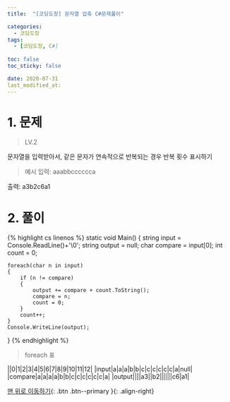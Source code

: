 ```yaml
---
title:  "[코딩도장] 문자열 압축 C#문제풀이" 

categories:
  - 코딩도장
tags:
  - [코딩도장, C#]
 
toc: false
toc_sticky: false

date: 2020-07-31
last_modified_at:
---
```



# 1. 문제
> LV.2

문자열을 입력받아서, 같은 문자가 연속적으로 반복되는 경우 반복 횟수 표시하기
>예시
입력: aaabbcccccca

출력: a3b2c6a1

# 2. 풀이

{% highlight cs linenos %}
static void Main()
{
    string input = Console.ReadLine()+'\0';
    string output = null;
    char compare = input[0];
    int count = 0;

    foreach(char n in input)
    {
        if (n != compare)
        {
            output += compare + count.ToString();
            compare = n;
            count = 0;   
        }
        count++;
    }
    Console.WriteLine(output);        
}
{% endhighlight %}

> foreach 표

||0|1|2|3|4|5|6|7|8|9|10|11|12|
|input|a|a|a|b|b|c|c|c|c|c|c|a|null|
|compare|a|a|a|a|b|b|c|c|c|c|c|c|a|
|output||||a3||b2||||||c6|a1|




[맨 위로 이동하기](#){: .btn .btn--primary }{: .align-right}